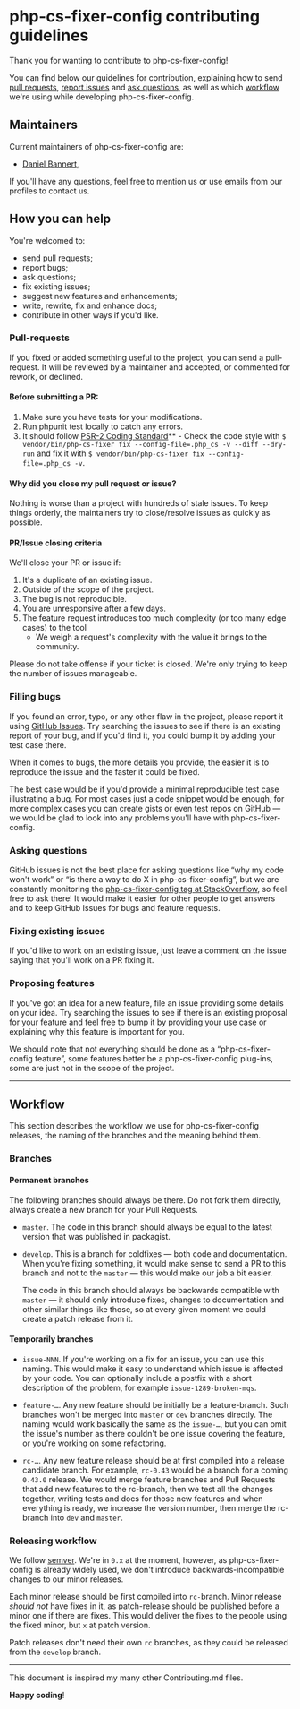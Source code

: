 # php-cs-fixer-config contributing guidelines

Thank you for wanting to contribute to php-cs-fixer-config!

You can find below our guidelines for contribution, explaining how to send [pull requests](#pull-requests), [report issues](#filling-bugs) and [ask questions](#asking-questions), as well as which [workflow](#workflow) we're using while developing php-cs-fixer-config.

## Maintainers

Current maintainers of php-cs-fixer-config are:

- [Daniel Bannert](https://github.com/prisis),

If you'll have any questions, feel free to mention us or use emails from our profiles to contact us.


## How you can help

You're welcomed to:

- send pull requests;
- report bugs;
- ask questions;
- fix existing issues;
- suggest new features and enhancements;
- write, rewrite, fix and enhance docs;
- contribute in other ways if you'd like.


### Pull-requests

If you fixed or added something useful to the project, you can send a pull-request. It will be reviewed by a maintainer and accepted, or commented for rework, or declined.

#### Before submitting a PR:

1. Make sure you have tests for your modifications.
2. Run phpunit test locally to catch any errors.
3. It should follow [PSR-2 Coding Standard](https://github.com/php-fig/fig-standards/blob/master/accepted/PSR-2-coding-style-guide.md)** - Check the code style with ``$ vendor/bin/php-cs-fixer fix --config-file=.php_cs -v --diff --dry-run`` and fix it with ``$ vendor/bin/php-cs-fixer fix --config-file=.php_cs -v``.

#### Why did you close my pull request or issue?

Nothing is worse than a project with hundreds of stale issues. To keep things orderly, the maintainers try to close/resolve issues as quickly as possible.

#### PR/Issue closing criteria

We'll close your PR or issue if:

1. It's a duplicate of an existing issue.
2. Outside of the scope of the project.
3. The bug is not reproducible.
4. You are unresponsive after a few days.
5. The feature request introduces too much complexity (or too many edge cases) to the tool
    - We weigh a request's complexity with the value it brings to the community.

Please do not take offense if your ticket is closed. We're only trying to keep the number of issues manageable.

### Filling bugs

If you found an error, typo, or any other flaw in the project, please report it using [GitHub Issues](https://github.com/narrowspark/php-cs-fixer-config/issues). Try searching the issues to see if there is an existing report of your bug, and if you'd find it, you could bump it by adding your test case there.

When it comes to bugs, the more details you provide, the easier it is to reproduce the issue and the faster it could be fixed.

The best case would be if you'd provide a minimal reproducible test case illustrating a bug. For most cases just a code snippet would be enough, for more complex cases you can create gists or even test repos on GitHub — we would be glad to look into any problems you'll have with php-cs-fixer-config.

### Asking questions

GitHub issues is not the best place for asking questions like “why my code won't work” or “is there a way to do X in php-cs-fixer-config”, but we are constantly monitoring the [php-cs-fixer-config tag at StackOverflow](http://stackoverflow.com/unanswered/tagged/php-cs-fixer-config), so feel free to ask there! It would make it easier for other people to get answers and to keep GitHub Issues for bugs and feature requests.

### Fixing existing issues

If you'd like to work on an existing issue, just leave a comment on the issue saying that you'll work on a PR fixing it.

### Proposing features

If you've got an idea for a new feature, file an issue providing some details on your idea. Try searching the issues to see if there is an existing proposal for your feature and feel free to bump it by providing your use case or explaining why this feature is important for you.

We should note that not everything should be done as a “php-cs-fixer-config feature”, some features better be a php-cs-fixer-config plug-ins, some are just not in the scope of the project.

* * *

## Workflow

This section describes the workflow we use for php-cs-fixer-config releases, the naming of the branches and the meaning behind them.

### Branches

#### Permanent branches

The following branches should always be there. Do not fork them directly, always create a new branch for your Pull Requests.

- `master`. The code in this branch should always be equal to the latest version that was published in packagist.

- `develop`. This is a branch for coldfixes — both code and documentation. When you're fixing something, it would make sense to send a PR to this branch and not to the `master` — this would make our job a bit easier.

    The code in this branch should always be backwards compatible with `master` — it should only introduce fixes, changes to documentation and other similar things like those, so at every given moment we could create a patch release from it.

#### Temporarily branches

- `issue-NNN`. If you're working on a fix for an issue, you can use this naming. This would make it easy to understand which issue is affected by your code. You can optionally include a postfix with a short description of the problem, for example `issue-1289-broken-mqs`.

- `feature-…`. Any new feature should be initially be a feature-branch. Such branches won't be merged into `master` or `dev` branches directly. The naming would work basically the same as the `issue-…`, but you can omit the issue's number as there couldn't be one issue covering the feature, or you're working on some refactoring.

- `rc-…`. Any new feature release should be at first compiled into a release candidate branch. For example, `rc-0.43` would be a branch for a coming `0.43.0` release. We would merge feature branches and Pull Requests that add new features to the rc-branch, then we test all the changes together, writing tests and docs for those new features and when everything is ready, we increase the version number, then merge the rc-branch into `dev` and `master`.

### Releasing workflow

We follow [semver](http://semver.org/). We're in `0.x` at the moment, however, as php-cs-fixer-config is already widely used, we don't introduce backwards-incompatible changes to our minor releases.

Each minor release should be first compiled into `rc-`branch. Minor release *should not* have fixes in it, as patch-release should be published before a minor one if there are fixes. This would deliver the fixes to the people using the fixed minor, but `x` at patch version.

Patch releases don't need their own `rc` branches, as they could be released from the `develop` branch.

* * *

This document is inspired my many other Contributing.md files.

**Happy coding**!
